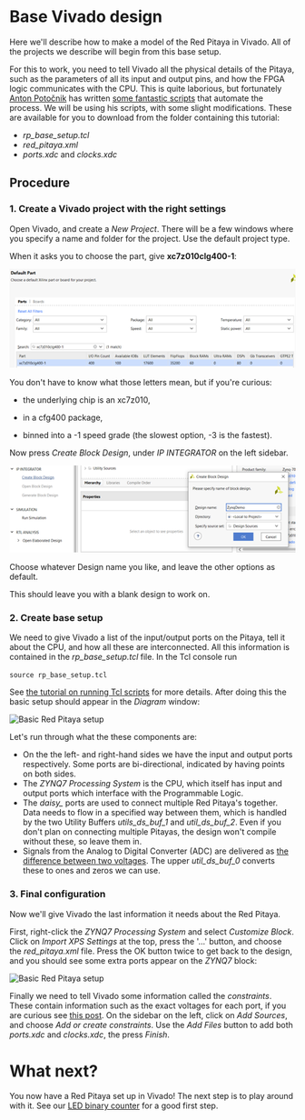 # Base Vivado design

Here we'll describe how to make a model of the Red Pitaya in Vivado. All of the projects we describe will begin from this base setup.

For this to work, you need to tell Vivado all the physical details of the Pitaya, such as the parameters of all its input and output pins, and how the FPGA logic communicates with the CPU. This is quite laborious, but fortunately [Anton Potočnik](http://antonpotocnik.com/) has written [some fantastic scripts](https://github.com/apotocnik/redpitaya_guide) that automate the process. We will be using his scripts, with some slight modifications. These are available for you to download from the folder containing this tutorial:

* *rp_base_setup.tcl*
* *red_pitaya.xml*
* *ports.xdc* and *clocks.xdc*

## Procedure

### 1. Create a Vivado project with the right settings

Open Vivado, and create a *New Project*. There will be a few windows where you specify a name and folder for the project. Use the default project type.

When it asks you to choose the part, give **xc7z010clg400-1**:

![Vivado project window](img_VivadoProject.png)

You don't have to know what those letters mean, but if you're curious:

* the underlying chip is an xc7z010,

* in a cfg400 package, 
* binned into a -1 speed grade (the slowest option, -3 is the fastest).

Now press *Create Block Design*, under *IP INTEGRATOR* on the left sidebar.

![Dialogue for creating a Block Design](img_CreateBlockDesign.png)

Choose whatever Design name you like, and leave the other options as default.

This should leave you with a blank design to work on.

### 2. Create base setup

We need to give Vivado a list of the input/output ports on the Pitaya, tell it about the CPU, and how all these are interconnected. All this information is contained in the *rp_base_setup.tcl* file.  In the Tcl console run 

```source rp_base_setup.tcl```

See [the tutorial on running Tcl scripts](/Tutorials/TCL_RunningTCL/README.md) for more details. After doing this the basic setup should appear in the *Diagram* window:

![Basic Red Pitaya setup](img_BaseSetup_PreXML.png)

Let's run through what the these components are:

* On the the left- and right-hand sides we have the input and output ports respectively. Some ports are bi-directional, indicated by having points on both sides.
* The *ZYNQ7 Processing System* is the CPU, which itself has input and output ports which interface with the Programmable Logic.
* The *daisy_* ports are used to connect multiple Red Pitaya's together. Data needs to flow in a specified way between them, which is handled by the two Utility Buffers *utils_ds_buf_1* and *util_ds_buf_2*. Even if you don't plan on connecting multiple Pitayas, the design won't compile without these, so leave them in.
* Signals from the Analog to Digital Converter (ADC) are delivered as [the difference between two voltages](https://en.wikipedia.org/wiki/Differential_signalling). The upper *util_ds_buf_0* converts these to ones and zeros we can use.

### 3. Final configuration

Now we'll give Vivado the last information it needs about the Red Pitaya.

First, right-click the *ZYNQ7 Processing System* and select *Customize Block*. Click on *Import XPS Settings* at the top, press the '...' button, and choose the *red_pitaya.xml* file. Press the OK button twice to get back to the design, and you should see some extra ports appear on the *ZYNQ7* block:

![Basic Red Pitaya setup](img_BaseSetup.png)

Finally we need to tell Vivado some information called the *constraints*. These contain information such as the exact voltages for each port, if you are curious see [this post](https://support.xilinx.com/s/article/564948?language=en_US). On the sidebar on the left, click on *Add Sources*, and choose *Add or create constraints*. Use the *Add Files* button to add both *ports.xdc* and *clocks.xdc*, the press *Finish*.

# What next?

You now have a Red Pitaya set up in Vivado! The next step is to play around with it. See our [LED binary counter](/Tutorials/PROJ_LEDCounter) for a good first step.

